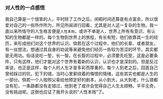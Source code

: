 ### 对人性的一点感悟

我自己算是一个很笨的人，平时除了工作之后，闲暇时间还算是有点富余，所以很爱对自己的一些所作所为，所见所闻进行回看，尤其是对人这一复杂的生物。我一直以来所恪守的人生格言便是`人性本贱`，或许不单是人，世界上所有有意识、有认知的生物都是一样的。每个生物到世界上的旅程，有长有短，他们依靠其一生的经历，来形成他们对这个世界的认识。倘若在这个过程中，他们的长辈、或者朋友，有一丝想法，想通过其自身的劝说等来避免他们经历一些较为苦涩的环节，其实都是无用功。俗话说吃一堑，长一智。在长智的过程中，必须要先吃堑，这是必要条件，只有这样，他们才能对这个世界有着新的认识，认识也才是深刻的。但是反过来说，也正是这样，每个人的人生才是多彩而厚重的，每个人到老之后，回首自己曾经踩过的坑，犯下的错，当时心里萦绕着的悔恨的情绪，这些其实也都是人生的一部分。倘若一个人按照父辈给他预定好的剧本，从小到大，从大到老，什么错都没有犯，一条路都没有走错过，他到老了或许会觉得自己人生太顺畅，平平无奇，没有挑战呢。这倒也应证了我开头说的“人性本贱”了。
